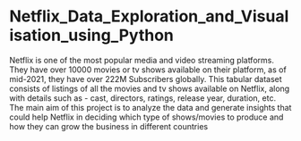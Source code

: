 # Netflix_Data_Exploration_and_Visualisation_using_Python
Netflix is one of the most popular media and video streaming platforms. They have over 10000 movies or tv shows available on their platform, as of mid-2021, they have over 222M Subscribers globally. This tabular dataset consists of listings of all the movies and tv shows available on Netflix, along with details such as - cast, directors, ratings, release year, duration, etc.
The main aim of this project is to analyze the data and generate insights that could help Netflix in deciding which type of shows/movies to produce and how they can grow the business in different countries
